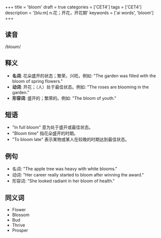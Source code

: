 +++
title = 'bloom'
draft = true
categories = ['CET4']
tags = ['CET4']
description = '[bluːm] n.花；开花，开花期'
keywords = ['ai words', 'bloom']
+++

## 读音
/bloʊm/

## 释义
- **名词**: 花朵盛开的状态；繁荣，兴旺。例如: "The garden was filled with the bloom of spring flowers."
- **动词**: 开花；（人）处于最佳状态。例如: "The roses are blooming in the garden."
- **形容词**: 盛开的；繁荣的。例如: "The bloom of youth."

## 短语
- "In full bloom" 意为处于盛开或最佳状态。
- "Bloom time" 指花朵盛开的时期。
- "To bloom late" 表示某物或某人在较晚的时期达到最佳状态。

## 例句
- 名词: "The apple tree was heavy with white blooms."
- 动词: "Her career really started to bloom after winning the award."
- 形容词: "She looked radiant in her bloom of health."

## 同义词
- Flower
- Blossom
- Bud
- Thrive
- Prosper
